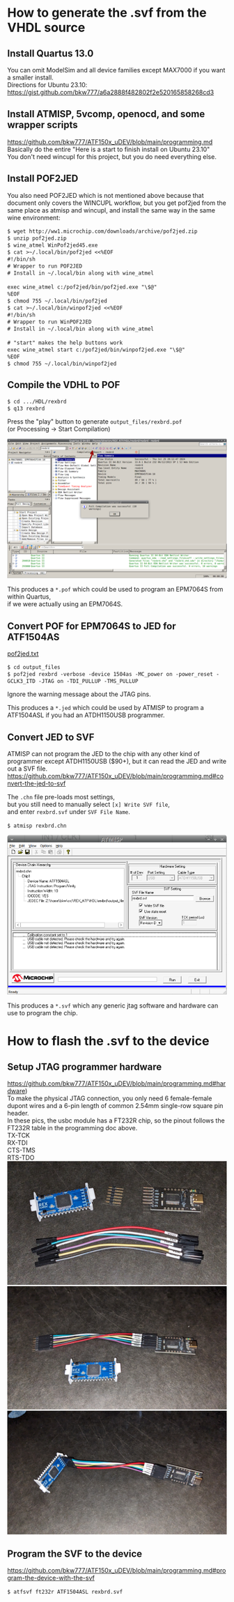 # How to generate the .svf from the VHDL source

## Install Quartus 13.0  
You can omit ModelSim and all device families except MAX7000 if you want a smaller install.  
Directions for Ubuntu 23.10: https://gist.github.com/bkw777/a6a2888f482802f2e520165858268cd3

## Install ATMISP, 5vcomp, openocd, and some wrapper scripts
https://github.com/bkw777/ATF150x_uDEV/blob/main/programming.md  
Basically do the entire "Here is a start to finish install on Ubuntu 23.10"  
You don't need wincupl for this project, but you do need everything else.  

## Install POF2JED
You also need POF2JED which is not mentioned above because that document only covers the WINCUPL workflow, but you get pof2jed from the same place as atmisp and wincupl, and install the same way in the same wine environment:
```
$ wget http://ww1.microchip.com/downloads/archive/pof2jed.zip
$ unzip pof2jed.zip
$ wine_atmel WinPof2jed45.exe
$ cat >~/.local/bin/pof2jed <<%EOF
#!/bin/sh
# Wrapper to run POF2JED
# Install in ~/.local/bin along with wine_atmel

exec wine_atmel c:/pof2jed/bin/pof2jed.exe "\$@"
%EOF
$ chmod 755 ~/.local/bin/pof2jed
$ cat >~/.local/bin/winpof2jed <<%EOF 
#!/bin/sh
# Wrapper to run WinPOF2JED
# Install in ~/.local/bin along with wine_atmel

# "start" makes the help buttons work
exec wine_atmel start c:/pof2jed/bin/winpof2jed.exe "\$@"
%EOF
$ chmod 755 ~/.local/bin/winpof2jed
```

## Compile the VDHL to POF
```
$ cd .../HDL/rexbrd
$ q13 rexbrd
```

Press the "play" button to generate `output_files/rexbrd.pof`  
(or Processing -> Start Compilation)

![](quartus.png)

This produces a `*.pof` which could be used to program an EPM7064S from within Quartus,  
if we were actually using an EPM7064S.


## Convert POF for EPM7064S to JED for ATF1504AS
[pof2jed.txt](pof2jed.txt)  
```
$ cd output_files
$ pof2jed rexbrd -verbose -device 1504as -MC_power on -power_reset -GCLK3_ITD -JTAG on -TDI_PULLUP -TMS_PULLUP
```
Ignore the warning message about the JTAG pins.

This produces a `*.jed` which could be used by ATMISP to program a ATF1504ASL if you had an ATDH1150USB programmer.

## Convert JED to SVF
ATMISP can not program the JED to the chip with any other kind of programmer except ATDH1150USB ($90+), but it can read the JED and write out a SVF file.  
https://github.com/bkw777/ATF150x_uDEV/blob/main/programming.md#convert-the-jed-to-svf

The `.chn` file pre-loads most settings,  
but you still need to manually select `[x] Write SVF file`,  
and enter `rexbrd.svf` under `SVF File Name`.  

`$ atmisp rexbrd.chn`

![](atmisp.png)

This produces a `*.svf` which any generic jtag software and hardware can use to program the chip.

# How to flash the .svf to the device

## Setup JTAG programmer hardware
https://github.com/bkw777/ATF150x_uDEV/blob/main/programming.md#hardware)  
To make the physical JTAG connection, you only need 6 female-female dupont wires and a 6-pin length of common 2.54mm single-row square pin header.  
In these pics, the usbc module has a FT232R chip, so the pinout follows the FT232R table in the programming doc above.  
TX-TCK  
RX-TDI  
CTS-TMS  
RTS-TDO  
![](prg1.jpg)
![](prg2.jpg)
![](prg3.jpg)

## Program the SVF to the device
https://github.com/bkw777/ATF150x_uDEV/blob/main/programming.md#program-the-device-with-the-svf  

`$ atfsvf ft232r ATF1504ASL rexbrd.svf`


